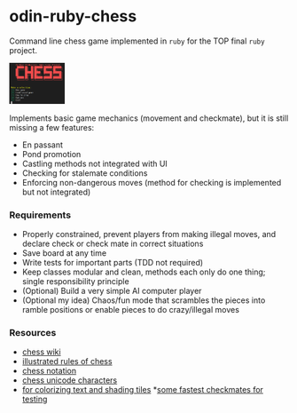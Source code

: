 # odin-ruby-chess
Command line chess game implemented in `ruby` for the TOP final `ruby` project.

<img src="imgs/intro.png" width="100">

Implements basic game mechanics (movement and checkmate), but it is still missing a few features:
* En passant
* Pond promotion
* Castling methods not integrated with UI
* Checking for stalemate conditions
* Enforcing non-dangerous moves (method for checking is implemented but not integrated)

### Requirements
* Properly constrained, prevent players from making illegal moves, and declare check or check mate in correct situations
* Save board at any time
* Write tests for important parts (TDD not required)
* Keep classes modular and clean, methods each only do one thing; single responsibility principle
* (Optional) Build a very simple AI computer player
* (Optional my idea) Chaos/fun mode that scrambles the pieces into ramble positions or enable pieces to do crazy/illegal moves

### Resources
* [chess wiki](https://en.wikipedia.org/wiki/Chess)
* [illustrated rules of chess](http://www.chessvariants.org/d.chess/chess.html)
* [chess notation](https://en.wikipedia.org/wiki/Chess_notation)
* [chess unicode characters](https://en.wikipedia.org/wiki/Chess_symbols_in_Unicode)
* [for colorizing text and shading tiles](https://stackoverflow.com/questions/1489183/how-can-i-use-ruby-to-colorize-the-text-output-to-a-terminal)
*[some fastest checkmates for testing](https://www.chess.com/article/view/fastest-chess-checkmates)
